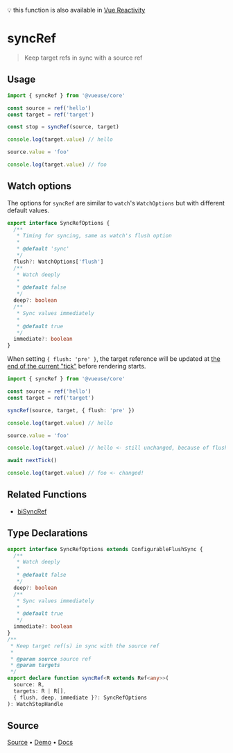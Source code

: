 <!--DEMO_STARTS-->
<script setup>
import Demo from './demo.vue'
</script>
<DemoContainer><Demo/></DemoContainer>
<!--DEMO_ENDS-->

<!--HEAD_STARTS-->
💡 this function is also available in [Vue Reactivity](https://github.com/vue-reactivity/use)


<!--HEAD_ENDS-->


# syncRef

> Keep target refs in sync with a source ref

## Usage

```ts
import { syncRef } from '@vueuse/core'

const source = ref('hello')
const target = ref('target')

const stop = syncRef(source, target)

console.log(target.value) // hello

source.value = 'foo'

console.log(target.value) // foo
```

## Watch options

The options for `syncRef` are similar to `watch`'s `WatchOptions` but with different default values.

```ts
export interface SyncRefOptions {
  /**
   * Timing for syncing, same as watch's flush option
   *
   * @default 'sync'
   */
  flush?: WatchOptions['flush']
  /**
   * Watch deeply
   *
   * @default false
   */
  deep?: boolean
  /**
   * Sync values immediately
   *
   * @default true
   */
  immediate?: boolean
}
```

When setting `{ flush: 'pre' }`, the target reference will be updated at [the end of the current "tick"](https://v3.vuejs.org/guide/reactivity-computed-watchers.html#effect-flush-timing) before rendering starts.

```ts
import { syncRef } from '@vueuse/core'

const source = ref('hello')
const target = ref('target')

syncRef(source, target, { flush: 'pre' })

console.log(target.value) // hello

source.value = 'foo'

console.log(target.value) // hello <- still unchanged, because of flush 'pre'

await nextTick()

console.log(target.value) // foo <- changed!
```

## Related Functions

- [biSyncRef](https://vueuse.js.org/?path=/story/utilities--bisyncref)


<!--FOOTER_STARTS-->
## Type Declarations

```typescript
export interface SyncRefOptions extends ConfigurableFlushSync {
  /**
   * Watch deeply
   *
   * @default false
   */
  deep?: boolean
  /**
   * Sync values immediately
   *
   * @default true
   */
  immediate?: boolean
}
/**
 * Keep target ref(s) in sync with the source ref
 *
 * @param source source ref
 * @param targets
 */
export declare function syncRef<R extends Ref<any>>(
  source: R,
  targets: R | R[],
  { flush, deep, immediate }?: SyncRefOptions
): WatchStopHandle
```

## Source

[Source](https://github.com/antfu/vueuse/blob/master/packages/shared/syncRef/index.ts) • [Demo](https://github.com/antfu/vueuse/blob/master/packages/shared/syncRef/demo.vue) • [Docs](https://github.com/antfu/vueuse/blob/master/packages/shared/syncRef/index.md)


<!--FOOTER_ENDS-->